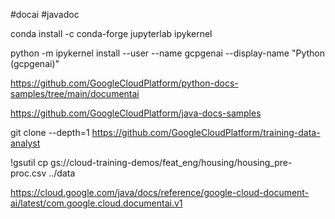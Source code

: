 #docai #javadoc


conda install -c conda-forge jupyterlab ipykernel

python -m ipykernel install --user --name gcpgenai --display-name "Python (gcpgenai)"

https://github.com/GoogleCloudPlatform/python-docs-samples/tree/main/documentai


https://github.com/GoogleCloudPlatform/java-docs-samples

git clone --depth=1 https://github.com/GoogleCloudPlatform/training-data-analyst

!gsutil cp gs://cloud-training-demos/feat_eng/housing/housing_pre-proc.csv ../data  


https://cloud.google.com/java/docs/reference/google-cloud-document-ai/latest/com.google.cloud.documentai.v1